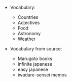 - Vocabulary:
    - Countries
    - Adjectives
    - Food
    - Astronomy
    - Weather

- Vocabulary from source:
    - Marugoto books
    - infinite japanese
    - easy japanese
    - iwadare-sensei memos
